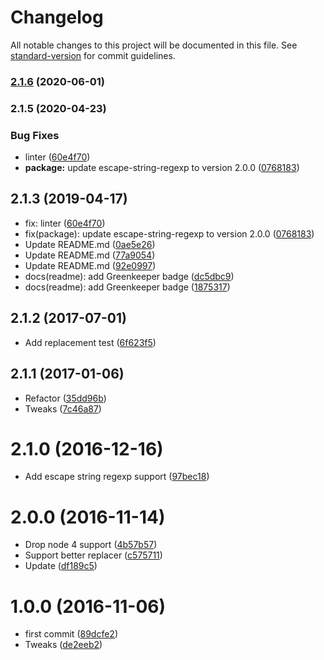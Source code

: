 # Changelog

All notable changes to this project will be documented in this file. See [standard-version](https://github.com/conventional-changelog/standard-version) for commit guidelines.

### [2.1.6](https://github.com/kikobeats/str-match/compare/v2.1.5...v2.1.6) (2020-06-01)

### 2.1.5 (2020-04-23)


### Bug Fixes

* linter ([60e4f70](https://github.com/kikobeats/str-match/commit/60e4f70e9094d2e01f06d22692b86710f7570396))
* **package:** update escape-string-regexp to version 2.0.0 ([0768183](https://github.com/kikobeats/str-match/commit/0768183556f714fba09faee2be7622ce7b268f2c))

<a name="2.1.3"></a>
## 2.1.3 (2019-04-17)

* fix: linter ([60e4f70](https://github.com/kikobeats/str-match/commit/60e4f70))
* fix(package): update escape-string-regexp to version 2.0.0 ([0768183](https://github.com/kikobeats/str-match/commit/0768183))
* Update README.md ([0ae5e26](https://github.com/kikobeats/str-match/commit/0ae5e26))
* Update README.md ([77a9054](https://github.com/kikobeats/str-match/commit/77a9054))
* Update README.md ([92e0997](https://github.com/kikobeats/str-match/commit/92e0997))
* docs(readme): add Greenkeeper badge ([dc5dbc9](https://github.com/kikobeats/str-match/commit/dc5dbc9))
* docs(readme): add Greenkeeper badge ([1875317](https://github.com/kikobeats/str-match/commit/1875317))



<a name="2.1.2"></a>
## 2.1.2 (2017-07-01)

* Add replacement test ([6f623f5](https://github.com/kikobeats/str-match/commit/6f623f5))



<a name="2.1.1"></a>
## 2.1.1 (2017-01-06)

* Refactor ([35dd96b](https://github.com/kikobeats/str-match/commit/35dd96b))
* Tweaks ([7c46a87](https://github.com/kikobeats/str-match/commit/7c46a87))



<a name="2.1.0"></a>
# 2.1.0 (2016-12-16)

* Add escape string regexp support ([97bec18](https://github.com/kikobeats/str-match/commit/97bec18))



<a name="2.0.0"></a>
# 2.0.0 (2016-11-14)

* Drop node 4 support ([4b57b57](https://github.com/kikobeats/str-match/commit/4b57b57))
* Support better replacer ([c575711](https://github.com/kikobeats/str-match/commit/c575711))
* Update ([df189c5](https://github.com/kikobeats/str-match/commit/df189c5))



<a name="1.0.0"></a>
# 1.0.0 (2016-11-06)

* first commit ([89dcfe2](https://github.com/kikobeats/str-match/commit/89dcfe2))
* Tweaks ([de2eeb2](https://github.com/kikobeats/str-match/commit/de2eeb2))
